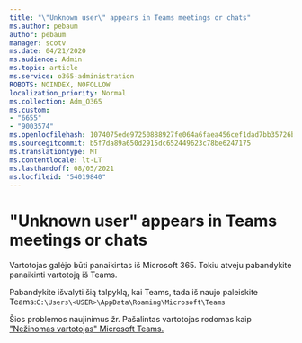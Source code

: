 ```yaml
---
title: "\"Unknown user\" appears in Teams meetings or chats"
ms.author: pebaum
author: pebaum
manager: scotv
ms.date: 04/21/2020
ms.audience: Admin
ms.topic: article
ms.service: o365-administration
ROBOTS: NOINDEX, NOFOLLOW
localization_priority: Normal
ms.collection: Adm_O365
ms.custom:
- "6655"
- "9003574"
ms.openlocfilehash: 1074075ede97250888927fe064a6faea456cef1dad7bb35726b2874032ba86b1
ms.sourcegitcommit: b5f7da89a650d2915dc652449623c78be6247175
ms.translationtype: MT
ms.contentlocale: lt-LT
ms.lasthandoff: 08/05/2021
ms.locfileid: "54019840"
---
```

# <a name="unknown-user-appears-in-teams-meetings-or-chats"></a>"Unknown user" appears in Teams meetings or chats

Vartotojas galėjo būti panaikintas iš Microsoft 365. Tokiu atveju pabandykite panaikinti vartotoją iš Teams.  

Pabandykite išvalyti šią talpyklą, kai Teams, tada iš naujo paleiskite Teams:`C:\Users\<USER>\AppData\Roaming\Microsoft\Teams`

Šios problemos naujinimus žr. Pašalintas vartotojas rodomas kaip ["Nežinomas vartotojas" Microsoft Teams.](https://docs.microsoft.com/MicrosoftTeams/troubleshoot/known-issues/removed-user-appears-as-unknown)
